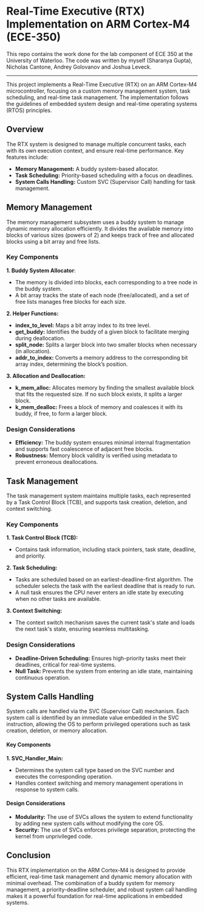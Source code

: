 # Real-Time Executive (RTX) Implementation on ARM Cortex-M4 (ECE-350)

This repo contains the work done for the lab component of ECE 350 at the University of Waterloo. The code was written by myself (Sharanya Gupta), Nicholas Cantone, Andrey Golovanov and Joshua Leveck. 

---

This project implements a Real-Time Executive (RTX) on an ARM Cortex-M4 microcontroller, focusing on a custom memory management system, task scheduling, and real-time task management. The implementation follows the guidelines of embedded system design and real-time operating systems (RTOS) principles.

## Overview

The RTX system is designed to manage multiple concurrent tasks, each with its own execution context, and ensure real-time performance. Key features include:

- **Memory Management:** A buddy system-based allocator.
- **Task Scheduling:** Priority-based scheduling with a focus on deadlines.
- **System Calls Handling:** Custom SVC (Supervisor Call) handling for task management.

## Memory Management

The memory management subsystem uses a buddy system to manage dynamic memory allocation efficiently. It divides the available memory into blocks of various sizes (powers of 2) and keeps track of free and allocated blocks using a bit array and free lists.

### Key Components
**1. Buddy System Allocator**:
 - The memory is divided into blocks, each corresponding to a tree node in the buddy system.
 - A bit array tracks the state of each node (free/allocated), and a set of free lists manages free blocks for each size.

**2. Helper Functions:**
- **index_to_level:** Maps a bit array index to its tree level.
- **get_buddy:** Identifies the buddy of a given block to facilitate merging during deallocation.
- **split_node:** Splits a larger block into two smaller blocks when necessary (in allocation).
- **addr_to_index:** Converts a memory address to the corresponding bit array index, determining the block’s position.

**3. Allocation and Deallocation:**
- **k_mem_alloc:** Allocates memory by finding the smallest available block that fits the requested size. If no such block exists, it splits a larger block.
- **k_mem_dealloc:** Frees a block of memory and coalesces it with its buddy, if free, to form a larger block.

### Design Considerations
- **Efficiency:** The buddy system ensures minimal internal fragmentation and supports fast coalescence of adjacent free blocks.
- **Robustness:** Memory block validity is verified using metadata to prevent erroneous deallocations.

## Task Management

The task management system maintains multiple tasks, each represented by a Task Control Block (TCB), and supports task creation, deletion, and context switching.

### Key Components
**1. Task Control Block (TCB):**
- Contains task information, including stack pointers, task state, deadline, and priority.

**2. Task Scheduling:**
- Tasks are scheduled based on an earliest-deadline-first algorithm. The scheduler selects the task with the earliest deadline that is ready to run.
- A null task ensures the CPU never enters an idle state by executing when no other tasks are available.

**3. Context Switching:**
- The context switch mechanism saves the current task's state and loads the next task's state, ensuring seamless multitasking.
### Design Considerations
- **Deadline-Driven Scheduling:** Ensures high-priority tasks meet their deadlines, critical for real-time systems.
- **Null Task:** Prevents the system from entering an idle state, maintaining continuous operation.

## System Calls Handling

System calls are handled via the SVC (Supervisor Call) mechanism. Each system call is identified by an immediate value embedded in the SVC instruction, allowing the OS to perform privileged operations such as task creation, deletion, or memory allocation.

#### Key Components
**1. SVC_Handler_Main:**
- Determines the system call type based on the SVC number and executes the corresponding operation.
- Handles context switching and memory management operations in response to system calls.
#### Design Considerations
- **Modularity:** The use of SVCs allows the system to extend functionality by adding new system calls without modifying the core OS.
- **Security:** The use of SVCs enforces privilege separation, protecting the kernel from unprivileged code.

## Conclusion

This RTX implementation on the ARM Cortex-M4 is designed to provide efficient, real-time task management and dynamic memory allocation with minimal overhead. The combination of a buddy system for memory management, a priority-deadline scheduler, and robust system call handling makes it a powerful foundation for real-time applications in embedded systems.

